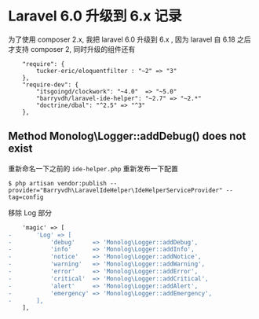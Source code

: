 # Laravel 6.0 升级到 6.x 记录

为了使用 composer 2.x, 我把 laravel 6.0 升级到 6.x , 因为 laravel 自 6.18 之后才支持 composer 2, 同时升级的组件还有

```
    "require": {
        tucker-eric/eloquentfilter : "~2" => "3"
    },
    "require-dev": {
        "itsgoingd/clockwork": "~4.0"  => "~5.0"
        "barryvdh/laravel-ide-helper": "~2.7" => "~2.*"
        "doctrine/dbal": "^2.5" => "^3"
    },
```

## Method Monolog\Logger::addDebug() does not exist

重新命名一下之前的 `ide-helper.php` 重新发布一下配置

```
$ php artisan vendor:publish --provider="Barryvdh\LaravelIdeHelper\IdeHelperServiceProvider" --tag=config
```

移除 Log 部分

```diff
	'magic' => [
-		'Log' => [
-			'debug'     => 'Monolog\Logger::addDebug',
-			'info'      => 'Monolog\Logger::addInfo',
-			'notice'    => 'Monolog\Logger::addNotice',
-			'warning'   => 'Monolog\Logger::addWarning',
-			'error'     => 'Monolog\Logger::addError',
-			'critical'  => 'Monolog\Logger::addCritical',
-			'alert'     => 'Monolog\Logger::addAlert',
-			'emergency' => 'Monolog\Logger::addEmergency',
-		],
	],
```
